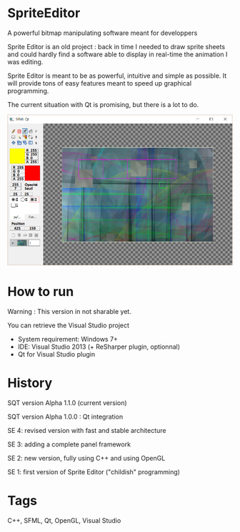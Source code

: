 # SpriteEditor
A powerful bitmap manipulating software meant for developpers

Sprite Editor is an old project : back in time I needed to draw 
sprite sheets and could hardly find a software able to display
in real-time the animation I was editing.

Sprite Editor is meant to be as powerful, intuitive and simple as possible.
It will provide tons of easy features meant to speed up graphical programming.

The current situation with Qt is promising, but there is a lot to do.

![Image](https://github.com/FlorianPO/SpriteEditor/blob/master/Preview.png)

# How to run
Warning : This version in not sharable yet.

You can retrieve the Visual Studio project

- System requirement: Windows 7+
- IDE: Visual Studio 2013 (+ ReSharper plugin, optionnal)
- Qt for Visual Studio plugin 

# History
SQT version Alpha 1.1.0 (current version)

SQT version Alpha 1.0.0 : Qt integration

SE 4: revised version with fast and stable architecture

SE 3: adding a complete panel framework

SE 2: new version, fully using C++ and using OpenGL

SE 1: first version of Sprite Editor ("childish" programming)

# Tags
C++, SFML, Qt, OpenGL, Visual Studio
